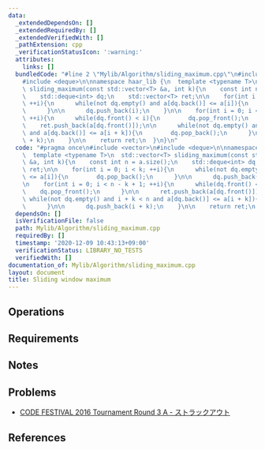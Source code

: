 ```yaml
---
data:
  _extendedDependsOn: []
  _extendedRequiredBy: []
  _extendedVerifiedWith: []
  _pathExtension: cpp
  _verificationStatusIcon: ':warning:'
  attributes:
    links: []
  bundledCode: "#line 2 \"Mylib/Algorithm/sliding_maximum.cpp\"\n#include <vector>\n\
    #include <deque>\n\nnamespace haar_lib {\n  template <typename T>\n  std::vector<T>\
    \ sliding_maximum(const std::vector<T> &a, int k){\n    const int n = a.size();\n\
    \    std::deque<int> dq;\n    std::vector<T> ret;\n\n    for(int i = 0; i < k;\
    \ ++i){\n      while(not dq.empty() and a[dq.back()] <= a[i]){\n        dq.pop_back();\n\
    \      }\n\n      dq.push_back(i);\n    }\n\n    for(int i = 0; i < n - k + 1;\
    \ ++i){\n      while(dq.front() < i){\n        dq.pop_front();\n      }\n\n  \
    \    ret.push_back(a[dq.front()]);\n\n      while(not dq.empty() and i + k < n\
    \ and a[dq.back()] <= a[i + k]){\n        dq.pop_back();\n      }\n\n      dq.push_back(i\
    \ + k);\n    }\n\n    return ret;\n  }\n}\n"
  code: "#pragma once\n#include <vector>\n#include <deque>\n\nnamespace haar_lib {\n\
    \  template <typename T>\n  std::vector<T> sliding_maximum(const std::vector<T>\
    \ &a, int k){\n    const int n = a.size();\n    std::deque<int> dq;\n    std::vector<T>\
    \ ret;\n\n    for(int i = 0; i < k; ++i){\n      while(not dq.empty() and a[dq.back()]\
    \ <= a[i]){\n        dq.pop_back();\n      }\n\n      dq.push_back(i);\n    }\n\
    \n    for(int i = 0; i < n - k + 1; ++i){\n      while(dq.front() < i){\n    \
    \    dq.pop_front();\n      }\n\n      ret.push_back(a[dq.front()]);\n\n     \
    \ while(not dq.empty() and i + k < n and a[dq.back()] <= a[i + k]){\n        dq.pop_back();\n\
    \      }\n\n      dq.push_back(i + k);\n    }\n\n    return ret;\n  }\n}\n"
  dependsOn: []
  isVerificationFile: false
  path: Mylib/Algorithm/sliding_maximum.cpp
  requiredBy: []
  timestamp: '2020-12-09 10:43:13+09:00'
  verificationStatus: LIBRARY_NO_TESTS
  verifiedWith: []
documentation_of: Mylib/Algorithm/sliding_maximum.cpp
layout: document
title: Sliding window maximum
---
```


## Operations

## Requirements

## Notes

## Problems

- [CODE FESTIVAL 2016 Tournament Round 3 A - ストラックアウト](https://atcoder.jp/contests/cf16-tournament-round3-open/tasks/asaporo_d)

## References
